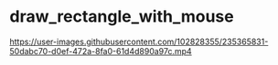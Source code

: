 # draw_rectangle_with_mouse


https://user-images.githubusercontent.com/102828355/235365831-50dabc70-d0ef-472a-8fa0-61d4d890a97c.mp4

